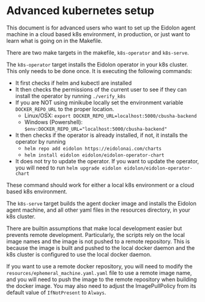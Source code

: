 # Advanced kubernetes setup

This document is for advanced users who want to set up the Eidolon agent machine in a cloud based k8s environment, in production, or just want to learn what is going on in the Makefile.

There are two make targets in the makefile, `k8s-operator` and `k8s-serve`.

The `k8s-operator` target installs the Eidolon operator in your k8s cluster. This only needs to be done once. It is executing the following commands:

* It first checks if helm and kubectl are installed
* It then checks the permissions of the current user to see if they can install the operator by running `./verify_k8s`
* If you are NOT using minikube locally set the environment variable `DOCKER_REPO_URL` to the proper location.
  * Linux/OSX: `export DOCKER_REPO_URL=localhost:5000/cbusha-backend`
  * Windows (Powershell): `$env:DOCKER_REPO_URL="localhost:5000/cbusha-backend"`
* It then checks if the operator is already installed, if not, it installs the operator by running
  * `helm repo add eidolon https://eidolonai.com/charts`
  * `helm install eidolon eidolon/eidolon-operator-chart`
* It does not try to update the operator. If you want to update the operator, you will need to run `helm upgrade eidolon eidolon/eidolon-operator-chart`

These command should work for either a local k8s environment or a cloud based k8s environment.

The `k8s-serve` target builds the agent docker image and installs the Eidolon agent machine, and all other yaml files in the resources directory, in your k8s cluster.

There are builtin assumptions that make local development easier but prevents remote development. Particularly, the scripts rely on the local image names and the image is not pushed
to a remote repository. This is because the image is built and pushed to the local docker daemon and the k8s cluster is configured to use the local docker daemon.

If you want to use a remote docker repository, you will need to modify the `resources/ephemeral_machine.yaml.yaml` file to use a remote image name, 
and you will need to push the image to the remote repository when building the docker image. You may also need to adjust the ImagePullPolicy from its default value of `IfNotPresent` to `Always`.
